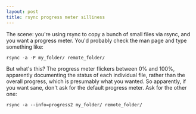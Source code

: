 ```yaml
---
layout: post
title: rsync progress meter silliness
---
```


The scene: you're using rsync to copy a bunch of small files via rsync, and you
want a progress meter.  You'd probably check the man page and type something
like:

```
rsync -a -P my_folder/ remote_folder/
```

But what's this? The progress meter flickers between 0% and 100%, apparently
documenting the status of each individual file, rather than the overall
progress, which is presumably what you wanted.  So apparently, if you want
sane, don't ask for the default progress meter.  Ask for the other one:

```
rsync -a --info=progress2 my_folder/ remote_folder/
```
